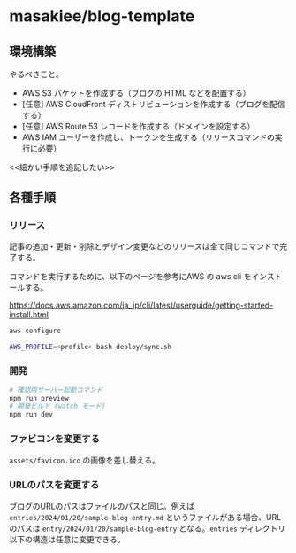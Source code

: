 # masakiee/blog-template

## 環境構築

やるべきこと。

- AWS S3 バケットを作成する（ブログの HTML などを配置する）
- [任意] AWS CloudFront ディストリビューションを作成する（ブログを配信する）
- [任意] AWS Route 53 レコードを作成する（ドメインを設定する）
- AWS IAM ユーザーを作成し、トークンを生成する（リリースコマンドの実行に必要）

<<細かい手順を追記したい>>

## 各種手順

### リリース

記事の追加・更新・削除とデザイン変更などのリリースは全て同じコマンドで完了する。

コマンドを実行するために、以下のページを参考にAWS の aws cli をインストールする。

https://docs.aws.amazon.com/ja_jp/cli/latest/userguide/getting-started-install.html


```bash
aws configure
```

```bash
AWS_PROFILE=<profile> bash deploy/sync.sh
```

### 開発

```bash
# 確認用サーバー起動コマンド
npm run preview
# 開発ビルド (watch モード)
npm run dev
```

### ファビコンを変更する

`assets/favicon.ico` の画像を差し替える。

### URLのパスを変更する

ブログのURLのパスはファイルのパスと同じ。例えば `entries/2024/01/20/sample-blog-entry.md` というファイルがある場合、URLのパスは `entry/2024/01/20/sample-blog-entry` となる。`entries` ディレクトリ以下の構造は任意に変更できる。
